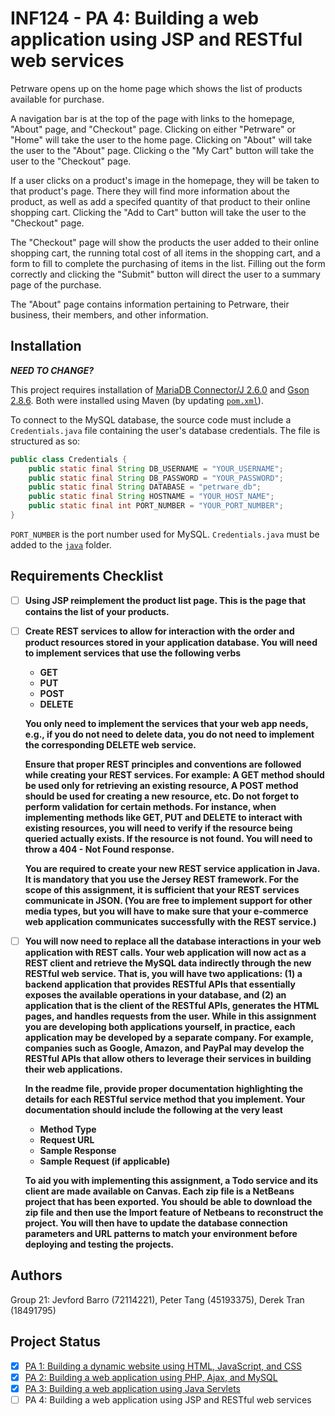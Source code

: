 # INF124 - PA 4: Building a web application using JSP and RESTful web services 

Petrware opens up on the home page which shows the list of products available for purchase. 

A navigation bar is at the top of the page with links to the homepage, "About" page, and "Checkout" page. Clicking on either "Petrware" or "Home" will take the user to the home page. Clicking on "About" will take the user to the "About" page. Clicking o the "My Cart" button will take the user to the "Checkout" page.

If a user clicks on a product's image in the homepage, they will be taken to that product's page. There they will find more information about the product, as well as add a specifed quantity of that product to their online shopping cart. Clicking the "Add to Cart" button will take the user to the "Checkout" page.

The "Checkout" page will show the products the user added to their online shopping cart, the running total cost of all items in the shopping cart, and a form to fill to complete the purchasing of items in the list. Filling out the form correctly and clicking the "Submit" button will direct the user to a summary page of the purchase.

The "About" page contains information pertaining to Petrware, their business, their members, and other information.

## Installation

**_NEED TO CHANGE?_**

This project requires installation of [MariaDB Connector/J 2.6.0](https://mariadb.com/kb/en/about-mariadb-connector-j/#installing-mariadb-connectorj)
and [Gson 2.8.6](https://github.com/google/gson). Both were installed using Maven (by updating [`pom.xml`](pom.xml)). 

To connect to the MySQL database, the source code must include a `Credentials.java` file containing the user's database 
credentials. The file is structured as so:

```java
public class Credentials {
    public static final String DB_USERNAME = "YOUR_USERNAME";
    public static final String DB_PASSWORD = "YOUR_PASSWORD";
    public static final String DATABASE = "petrware_db";
    public static final String HOSTNAME = "YOUR_HOST_NAME";
    public static final int PORT_NUMBER = "YOUR_PORT_NUMBER";
}
```
`PORT_NUMBER` is the port number used for MySQL. `Credentials.java` must be added to the [`java`](src/main/java) folder.

## Requirements Checklist

- [ ] **Using JSP reimplement the product list page. This is the page that contains the list of your products.** 

- [ ] **Create REST services to allow for interaction with the order and product resources stored in your application 
database. You will need to implement services that use the following verbs**
    - **GET**
    - **PUT**
    - **POST**
    - **DELETE**
    
    **You only need to implement the services that your web app needs, e.g.,  if you do not need to delete data, you do 
    not need to implement the corresponding DELETE web service.**
  
    **Ensure that proper REST principles and conventions are followed while creating your REST services. For example: A 
    GET method should be used only for retrieving an existing resource, A POST method should be used for creating a new 
    resource, etc. Do not forget to perform validation for certain methods. For instance, when implementing methods like
     GET, PUT and DELETE to interact with existing resources, you will need to verify if the resource being queried 
     actually exists. If the resource is not found. You will need to throw a 404 - Not Found response.**
  
    **You are required to create your new REST service application in Java. It is mandatory that you use the Jersey REST 
    framework.  For the scope of this assignment, it is sufficient that your REST services communicate in JSON. (You are 
    free to implement support for other media types, but you will have to make sure that your e-commerce web application 
    communicates successfully with the REST service.)**
    
- [ ] **You will now need to replace all the database interactions in your web application with REST calls. Your web 
application will now act as a REST client and retrieve the MySQL data indirectly through the new RESTful web service. 
That is, you will have two applications: (1) a backend application that provides RESTful APIs that essentially exposes 
the available operations in your database, and (2) an application that is the client of the RESTful APIs, generates the 
HTML pages, and handles requests from the user.  While in this assignment you are developing both applications yourself, 
in practice, each application may be developed by a separate company. For example, companies such as Google, Amazon, and 
PayPal may develop the RESTful APIs that allow others to leverage their services in building their web applications.** 

    **In the readme file, provide proper documentation highlighting the details for each RESTful service method that you 
implement. Your documentation should include the following at the very least**
    - **Method Type**
    - **Request URL**
    - **Sample Response**
    - **Sample Request (if applicable)**
      
    **To aid you with implementing this assignment, a Todo service and its client are made available on Canvas. Each zip 
    file is a NetBeans project that has been exported. You should be able to download the zip file and then use the 
    Import feature of Netbeans to reconstruct the project. You will then have to update the database connection 
    parameters and URL patterns to match your environment before deploying and testing the projects.** 

## Authors
Group 21: Jevford Barro (72114221), Peter Tang (45193375), Derek Tran (18491795)

## Project Status
- [x] [PA 1: Building a dynamic website using HTML, JavaScript, and CSS](docs/pa1.md)
- [x] [PA 2: Building a web application using PHP, Ajax, and MySQL](docs/pa2.md) 
- [X] [PA 3: Building a web application using Java Servlets](docs/pa3.md)
- [ ] PA 4: Building a web application using JSP and RESTful web services 
